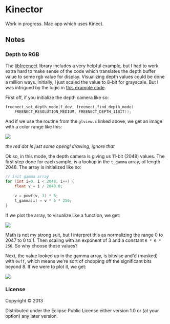 # Kinector

Work in progress. Mac app which uses Kinect.

## Notes

### Depth to RGB

The [libfreenect](https://github.com/OpenKinect/libfreenect) library
includes a very helpful example, but I had to work extra hard to make
sense of the code which translates the depth buffer value to some rgb
value for display. Visualizing depth values could be done a million
ways. Initially, I just scaled the value to 8-bit for grayscale. But I
was intrigued by the logic in
[this example code](https://github.com/OpenKinect/libfreenect/blob/master/examples/glview.c#L290-L340).

First off, if you initialize the depth camera like so:

```c
freenect_set_depth_mode(f_dev, freenect_find_depth_mode(
    FREENECT_RESOLUTION_MEDIUM, FREENECT_DEPTH_11BIT));
```

And if we use the routine from the `glview.c` linked above, we get an
image with a color range like this:

![](http://clubctrl.com/gamma-04.jpg)

_the red dot is just some opengl drawing, ignore that_

Ok so, in this mode, the depth camera is giving us 11-bit (2048)
values. The first step done for each sample, is a lookup in
the `t_gamma` array, of length 2048. The array is initialized like so:

```c
// init gamma array
for (int i=0; i < 2048; i++) {
    float v = i / 2048.0;
    
    v = powf(v, 3) * 6;
    t_gamma[i] = v * 6 * 256;
}
```

If we plot the array, to visualize like a function, we get:

![](http://clubctrl.com/gamma-01.jpg)

Math is not my strong suit, but I interpret this as normalizing the
range 0 to 2047 to 0 to 1. Then scaling with an exponent of 3 and a
constant `6 * 6 * 256`. So why choose these values?

Next, the value looked up in the gamma array, is bitwise and'd
(masked) with `0xff`, which means we're sort of chopping off the
significant bits beyond 8. If we were to plot it, we get:

![](http://clubctrl.com/gamma-00.jpg)

### License

Copyright © 2013

Distributed under the Eclipse Public License either version 1.0 or (at
your option) any later version.

